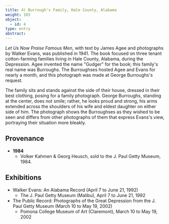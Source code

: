 ```yaml
---
title: 4) Burrough's Family, Hale County, Alabama
weight: 103
object:
  - id: 4
type: entry
abstract:
---
```


*Let Us Now Praise Famous Men*, with text by James Agee and photographs by Walker Evans, was published in 1941. The book focused on three tenant cotton-farming families living in Hale County, Alabama, during the Depression. Agee invented the name "Gudger" for the book; this family's real name was Burroughs. The Burroughses hosted Agee and Evans for nearly a month, and this photograph was made at George Burroughs's request.


The family sits and stands against the side of their house, dressed in their best clothing, posing for a family photograph. George Burroughs, standing at the center, does not smile; rather, he looks proud and strong, his arms extended across the shoulders of his wife and eldest daughter on either side of him. The photograph shows the Burroughses as they wished to be seen and differs from other photographs of them that express Evans's view, portraying their situation more bleakly.

## Provenance
- **1984**
  - Volker Kahmen & Georg Heusch, sold to the J. Paul Getty Museum, 1984.

## Exhibitions  
- Walker Evans: An Alabama Record (April 7 to June 21, 1992)
  - The J. Paul Getty Museum (Malibu), April 7 to June 21, 1992
- The Public Record: Photographs of the Great Depression from the J. Paul Getty Museum (March 10 to May 19, 2002)
  - Pomona College Museum of Art (Claremont), March 10 to May 19, 2002
